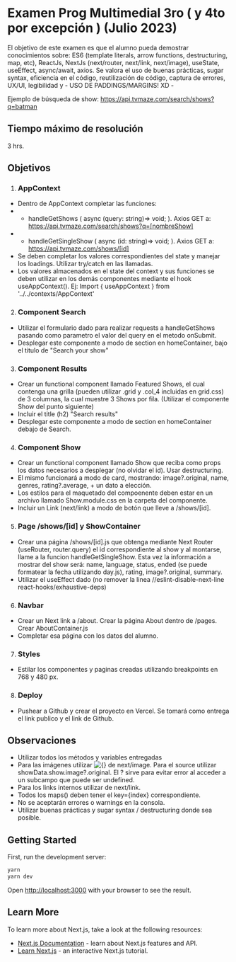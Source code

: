 # Examen Prog Multimedial 3ro ( y 4to por excepción ) (Julio 2023)

El objetivo de este examen es que el alumno pueda demostrar conocimientos sobre: ES6 (template literals, arrow functions, destructuring, map, etc), ReactJs, NextJs (next/router, next/link, next/image), useState, useEffect, async/await, axios.
Se valora el uso de buenas prácticas, sugar syntax, eficiencia en el código, reutilización de código, captura de errores, UX/UI, legibilidad y - USO DE PADDINGS/MARGINS! XD - 

Ejemplo de búsqueda de show: https://api.tvmaze.com/search/shows?q=batman

## Tiempo máximo de resolución
3 hrs.

## Objetivos

1. ### AppContext
- Dentro de AppContext completar las funciones: 
- - handleGetShows ( async (query: string)=> void; ). Axios GET a: https://api.tvmaze.com/search/shows?q=[nombreShow]
- - handleGetSingleShow ( async (id: string)=> void; ). Axios GET a: https://api.tvmaze.com/shows/[id]
- Se deben completar los valores correspondientes del state y manejar los loadings. Utilizar try/catch en las llamadas.
- Los valores almacenados en el state del context y sus funciones se deben utilizar en los demás componentes mediante el hook useAppContext(). Ej: Import { useAppContext } from '../../contexts/AppContext'


2. ### Component Search
- Utilizar el formulario dado para realizar requests a handleGetShows pasando como parametro el valor del query en el metodo onSubmit.
- Desplegar este componente a modo de section en homeContainer, bajo el titulo de "Search your show"


3. ### Component Results
- Crear un functional component llamado Featured Shows, el cual contenga una grilla (pueden utilizar .grid y .col_4 incluidas en grid.css) de 3 columnas, la cual muestre 3 Shows por fila. (Utilizar el componente Show del punto siguiente)
- Incluir el title (h2) "Search results"
- Desplegar este componente a modo de section en homeContainer debajo de Search.


4. ### Component Show
- Crear un functional component llamado Show que reciba como props los datos necesarios a desplegar (no olvidar el id). Usar destructuring.
- El mismo funcionará a modo de card, mostrando: image?.original, name, genres, rating?.average, + un dato a elección. 
- Los estilos para el maquetado del compoenente deben estar en un archivo llamado Show.module.css en la carpeta del componente.
- Incluir un Link (next/link) a modo de botón que lleve a /shows/[id].


5. ### Page /shows/[id] y ShowContainer
- Crear una página /shows/[id].js que obtenga mediante Next Router (useRouter, router.query) el id correspondiente al show y al montarse, llame a la funcion handleGetSingleShow. Esta vez la información a mostrar del show será: name, language, status, ended (se puede formatear la fecha utilizando day.js), rating, image?.original, summary.
- Utilizar el useEffect dado (no remover la linea //eslint-disable-next-line react-hooks/exhaustive-deps)


6. ### Navbar
- Crear un Next link a /about. Crear la página About dentro de /pages. Crear AboutContainer.js
- Completar esa página con los datos del alumno.


7. ### Styles
- Estilar los componentes y paginas creadas utilizando breakpoints en 768 y 480 px.


8. ### Deploy
- Pushear a Github y crear el proyecto en Vercel. Se tomará como entrega el link publico y el link de Github.

## Observaciones
- Utilizar todos los métodos y variables entregadas
- Para las imágenes utilizar <Image src={} width={} height={} alt={} /> de next/image. Para el source utilizar showData.show.image?.original. El ? sirve para evitar error al acceder a un subcampo que puede ser undefined.
- Para los links internos utilizar <Link href={} /> de next/link.
- Todos los maps() deben tener el key={index} correspondiente.
- No se aceptarán errores o warnings en la consola.
- Utilizar buenas prácticas y sugar syntax / destructuring donde sea posible.

## Getting Started

First, run the development server:

```bash
yarn 
yarn dev
```

Open [http://localhost:3000](http://localhost:3000) with your browser to see the result.

## Learn More

To learn more about Next.js, take a look at the following resources:

- [Next.js Documentation](https://nextjs.org/docs) - learn about Next.js features and API.
- [Learn Next.js](https://nextjs.org/learn) - an interactive Next.js tutorial.